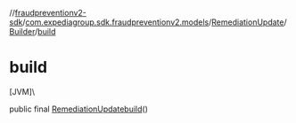 //[fraudpreventionv2-sdk](../../../../index.md)/[com.expediagroup.sdk.fraudpreventionv2.models](../../index.md)/[RemediationUpdate](../index.md)/[Builder](index.md)/[build](build.md)

# build

[JVM]\

public final [RemediationUpdate](../index.md)[build](build.md)()
